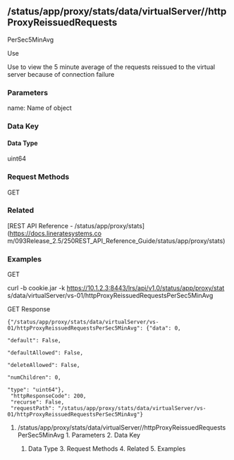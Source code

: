 ## /status/app/proxy/stats/data/virtualServer/<name>/httpProxyReissuedRequests
PerSec5MinAvg

Use

Use to view the 5 minute average of the requests reissued to the virtual
server because of connection failure

### Parameters

name: Name of object

### Data Key

#### Data Type

uint64

### Request Methods

GET

### Related

[REST API Reference - /status/app/proxy/stats](https://docs.lineratesystems.co
m/093Release_2.5/250REST_API_Reference_Guide/status/app/proxy/stats)

### Examples

GET

curl -b cookie.jar -k https://10.1.2.3:8443/lrs/api/v1.0/status/app/proxy/stat
s/data/virtualServer/vs-01/httpProxyReissuedRequestsPerSec5MinAvg

GET Response

    
    {"/status/app/proxy/stats/data/virtualServer/vs-01/httpProxyReissuedRequestsPerSec5MinAvg": {"data": 0,
                                                                                               "default": False,
                                                                                               "defaultAllowed": False,
                                                                                               "deleteAllowed": False,
                                                                                               "numChildren": 0,
                                                                                               "type": "uint64"},
     "httpResponseCode": 200,
     "recurse": False,
     "requestPath": "/status/app/proxy/stats/data/virtualServer/vs-01/httpProxyReissuedRequestsPerSec5MinAvg"}
    

  1. /status/app/proxy/stats/data/virtualServer/<name>/httpProxyReissuedRequestsPerSec5MinAvg
    1. Parameters
    2. Data Key
      1. Data Type
    3. Request Methods
    4. Related
    5. Examples

